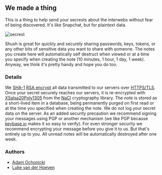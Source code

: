 ## We made a thing

This is a thing to help send your secrests about the interwebs without fear of being discovered. It's like Snapchat, but for plaintext data.

![secrest](https://camo.githubusercontent.com/ad1159fe56dc2ff04791f2716d21abfa8a7a03c9/687474703a2f2f636c2e6c792f696d6167652f325232763365306b313432662f7365616372657374732e6a7067)

Shush is great for quickly and securely sharing passwords, keys, tokens, or any other bits of sensitive data you want to share with someone. The notes you create here will automatically self destruct when viewed or at a time you specify when creating the note (10 minutes, 1 hour, 1 day, 1 week). Anyway, we think it's pretty handy and hope you do too.

### Details

We [SHA-1](https://en.wikipedia.org/wiki/SHA-1) [RSA encrypt](https://en.wikipedia.org/wiki/RSA_%28cryptosystem%29) all data transmitted to our servers over [HTTPS/TLS](https://en.wikipedia.org/wiki/Transport_Layer_Security). Once your secret securely reaches our servers, it is re-encrypted with [XSalsa20](https://en.wikipedia.org/wiki/Salsa20)[Poly1305](https://en.wikipedia.org/wiki/Poly1305-AES) from the [NaCl](http://nacl.cr.yp.to/valid.html) cryptography library. The note is stored as a short-lived item in a database, being permanently purged on first read or at the time you specified when creating the note. We do not log your secret data on the server. As an added security precaution we recommend signing your messages using PGP or another mechanism (we like PGP because [keybase.io](https://keybase.io) makes it so easy to verify). For even stronger security we recommend encrypting your message before you give it to us. But that's entirely up to you. All unread notes will be automatically destroyed after one week.

### Authors

- [Adam Ochonicki](https://github.com/fromonesrc)
- [Luke van der Hoeven](https://github.com/plukevdh)
